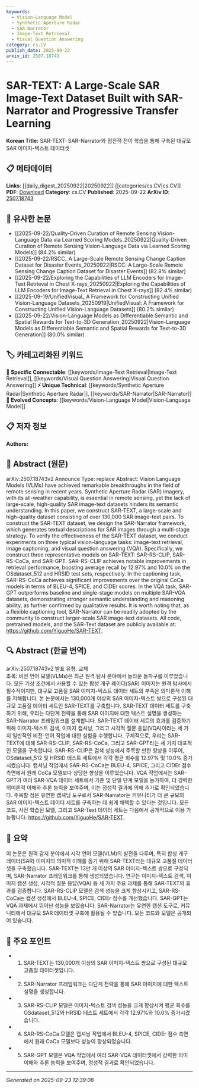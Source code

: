 ```yaml
---
keywords:
  - Vision-Language Model
  - Synthetic Aperture Radar
  - SAR-Narrator
  - Image-Text Retrieval
  - Visual Question Answering
category: cs.CV
publish_date: 2025-09-22
arxiv_id: 2507.18743
---
```


<!-- KEYWORD_LINKING_METADATA:
{
  "processed_timestamp": "2025-09-23T12:39:08.306430",
  "vocabulary_version": "1.0",
  "selected_keywords": [
    "Vision-Language Model",
    "Synthetic Aperture Radar",
    "SAR-Narrator",
    "Image-Text Retrieval",
    "Visual Question Answering"
  ],
  "rejected_keywords": [],
  "similarity_scores": {
    "Vision-Language Model": 0.85,
    "Synthetic Aperture Radar": 0.78,
    "SAR-Narrator": 0.77,
    "Image-Text Retrieval": 0.8,
    "Visual Question Answering": 0.82
  },
  "extraction_method": "AI_prompt_based",
  "budget_applied": true,
  "candidates_json": {
    "candidates": [
      {
        "surface": "Vision Language Models",
        "canonical": "Vision-Language Model",
        "aliases": [
          "VLMs"
        ],
        "category": "evolved_concepts",
        "rationale": "Vision-Language Models are crucial for linking multimodal datasets and tasks, reflecting recent advancements in AI.",
        "novelty_score": 0.45,
        "connectivity_score": 0.88,
        "specificity_score": 0.72,
        "link_intent_score": 0.85
      },
      {
        "surface": "Synthetic Aperture Radar",
        "canonical": "Synthetic Aperture Radar",
        "aliases": [
          "SAR"
        ],
        "category": "unique_technical",
        "rationale": "SAR is a specialized technology in remote sensing, providing unique data for image-text datasets.",
        "novelty_score": 0.67,
        "connectivity_score": 0.75,
        "specificity_score": 0.85,
        "link_intent_score": 0.78
      },
      {
        "surface": "SAR-Narrator",
        "canonical": "SAR-Narrator",
        "aliases": [],
        "category": "unique_technical",
        "rationale": "SAR-Narrator is a novel framework for generating textual descriptions of SAR images, enhancing dataset creation.",
        "novelty_score": 0.72,
        "connectivity_score": 0.68,
        "specificity_score": 0.82,
        "link_intent_score": 0.77
      },
      {
        "surface": "Image-Text Retrieval",
        "canonical": "Image-Text Retrieval",
        "aliases": [],
        "category": "specific_connectable",
        "rationale": "Image-Text Retrieval is a key task in vision-language research, facilitating the linking of visual and textual data.",
        "novelty_score": 0.55,
        "connectivity_score": 0.83,
        "specificity_score": 0.78,
        "link_intent_score": 0.8
      },
      {
        "surface": "Visual Question Answering",
        "canonical": "Visual Question Answering",
        "aliases": [
          "VQA"
        ],
        "category": "specific_connectable",
        "rationale": "VQA represents a complex vision-language task that tests semantic understanding and reasoning, crucial for AI development.",
        "novelty_score": 0.5,
        "connectivity_score": 0.85,
        "specificity_score": 0.8,
        "link_intent_score": 0.82
      }
    ],
    "ban_list_suggestions": [
      "dataset",
      "performance",
      "experiment",
      "method"
    ]
  },
  "decisions": [
    {
      "candidate_surface": "Vision Language Models",
      "resolved_canonical": "Vision-Language Model",
      "decision": "linked",
      "scores": {
        "novelty": 0.45,
        "connectivity": 0.88,
        "specificity": 0.72,
        "link_intent": 0.85
      }
    },
    {
      "candidate_surface": "Synthetic Aperture Radar",
      "resolved_canonical": "Synthetic Aperture Radar",
      "decision": "linked",
      "scores": {
        "novelty": 0.67,
        "connectivity": 0.75,
        "specificity": 0.85,
        "link_intent": 0.78
      }
    },
    {
      "candidate_surface": "SAR-Narrator",
      "resolved_canonical": "SAR-Narrator",
      "decision": "linked",
      "scores": {
        "novelty": 0.72,
        "connectivity": 0.68,
        "specificity": 0.82,
        "link_intent": 0.77
      }
    },
    {
      "candidate_surface": "Image-Text Retrieval",
      "resolved_canonical": "Image-Text Retrieval",
      "decision": "linked",
      "scores": {
        "novelty": 0.55,
        "connectivity": 0.83,
        "specificity": 0.78,
        "link_intent": 0.8
      }
    },
    {
      "candidate_surface": "Visual Question Answering",
      "resolved_canonical": "Visual Question Answering",
      "decision": "linked",
      "scores": {
        "novelty": 0.5,
        "connectivity": 0.85,
        "specificity": 0.8,
        "link_intent": 0.82
      }
    }
  ]
}
-->

# SAR-TEXT: A Large-Scale SAR Image-Text Dataset Built with SAR-Narrator and Progressive Transfer Learning

**Korean Title:** SAR-TEXT: SAR-Narrator와 점진적 전이 학습을 통해 구축된 대규모 SAR 이미지-텍스트 데이터셋

## 📋 메타데이터

**Links**: [[daily_digest_20250922|20250922]] [[categories/cs.CV|cs.CV]]
**PDF**: [Download](https://arxiv.org/pdf/2507.18743.pdf)
**Category**: cs.CV
**Published**: 2025-09-22
**ArXiv ID**: [2507.18743](https://arxiv.org/abs/2507.18743)

## 🔗 유사한 논문
- [[2025-09-22/Quality-Driven Curation of Remote Sensing Vision-Language Data via Learned Scoring Models_20250922|Quality-Driven Curation of Remote Sensing Vision-Language Data via Learned Scoring Models]] (84.2% similar)
- [[2025-09-22/RSCC_ A Large-Scale Remote Sensing Change Caption Dataset for Disaster Events_20250922|RSCC: A Large-Scale Remote Sensing Change Caption Dataset for Disaster Events]] (82.8% similar)
- [[2025-09-22/Exploring the Capabilities of LLM Encoders for Image-Text Retrieval in Chest X-rays_20250922|Exploring the Capabilities of LLM Encoders for Image-Text Retrieval in Chest X-rays]] (82.4% similar)
- [[2025-09-19/UnifiedVisual_ A Framework for Constructing Unified Vision-Language Datasets_20250919|UnifiedVisual: A Framework for Constructing Unified Vision-Language Datasets]] (80.2% similar)
- [[2025-09-22/Vision-Language Models as Differentiable Semantic and Spatial Rewards for Text-to-3D Generation_20250922|Vision-Language Models as Differentiable Semantic and Spatial Rewards for Text-to-3D Generation]] (80.0% similar)

## 🏷️ 카테고리화된 키워드
**🔗 Specific Connectable**: [[keywords/Image-Text Retrieval|Image-Text Retrieval]], [[keywords/Visual Question Answering|Visual Question Answering]]
**⚡ Unique Technical**: [[keywords/Synthetic Aperture Radar|Synthetic Aperture Radar]], [[keywords/SAR-Narrator|SAR-Narrator]]
**🚀 Evolved Concepts**: [[keywords/Vision-Language Model|Vision-Language Model]]

## 📋 저자 정보

**Authors:** 

## 📄 Abstract (원문)

arXiv:2507.18743v2 Announce Type: replace 
Abstract: Vision Language Models (VLMs) have achieved remarkable breakthroughs in the field of remote sensing in recent years. Synthetic Aperture Radar (SAR) imagery, with its all-weather capability, is essential in remote sensing, yet the lack of large-scale, high-quality SAR image-text datasets hinders its semantic understanding. In this paper, we construct SAR-TEXT, a large-scale and high-quality dataset consisting of over 130,000 SAR image-text pairs. To construct the SAR-TEXT dataset, we design the SAR-Narrator framework, which generates textual descriptions for SAR images through a multi-stage strategy. To verify the effectiveness of the SAR-TEXT dataset, we conduct experiments on three typical vision-language tasks: image-text retrieval, image captioning, and visual question answering (VQA). Specifically, we construct three representative models on SAR-TEXT: SAR-RS-CLIP, SAR-RS-CoCa, and SAR-GPT. SAR-RS-CLIP achieves notable improvements in retrieval performance, boosting average recall by 12.97% and 10.0% on the OSdataset_512 and HRSID test sets, respectively. In the captioning task, SAR-RS-CoCa achieves significant improvements over the original CoCa models in terms of BLEU-4, SPICE, and CIDEr scores. In the VQA task, SAR-GPT outperforms baseline and single-stage models on multiple SAR-VQA datasets, demonstrating stronger semantic understanding and reasoning ability, as further confirmed by qualitative results. It is worth noting that, as a flexible captioning tool, SAR-Narrator can be readily adopted by the community to construct larger-scale SAR image-text datasets. All code, pretrained models, and the SAR-Text dataset are publicly available at: https://github.com/YiguoHe/SAR-TEXT.

## 🔍 Abstract (한글 번역)

arXiv:2507.18743v2 발표 유형: 교체  
초록: 비전 언어 모델(VLMs)은 최근 원격 탐사 분야에서 놀라운 돌파구를 이루었습니다. 모든 기상 조건에서 사용할 수 있는 합성 개구 레이더(SAR) 이미지는 원격 탐사에서 필수적이지만, 대규모 고품질 SAR 이미지-텍스트 데이터 세트의 부족은 의미론적 이해를 저해합니다. 본 논문에서는 130,000개 이상의 SAR 이미지-텍스트 쌍으로 구성된 대규모 고품질 데이터 세트인 SAR-TEXT를 구축합니다. SAR-TEXT 데이터 세트를 구축하기 위해, 우리는 다단계 전략을 통해 SAR 이미지에 대한 텍스트 설명을 생성하는 SAR-Narrator 프레임워크를 설계합니다. SAR-TEXT 데이터 세트의 효과를 검증하기 위해 이미지-텍스트 검색, 이미지 캡셔닝, 그리고 시각적 질문 응답(VQA)이라는 세 가지 일반적인 비전-언어 작업에 대한 실험을 수행합니다. 구체적으로, 우리는 SAR-TEXT에 대해 SAR-RS-CLIP, SAR-RS-CoCa, 그리고 SAR-GPT라는 세 가지 대표적인 모델을 구축합니다. SAR-RS-CLIP은 검색 성능에서 주목할 만한 향상을 이루어, OSdataset_512 및 HRSID 테스트 세트에서 각각 평균 회수를 12.97% 및 10.0% 증가시켰습니다. 캡셔닝 작업에서 SAR-RS-CoCa는 BLEU-4, SPICE, 그리고 CIDEr 점수 측면에서 원래 CoCa 모델보다 상당한 향상을 이루었습니다. VQA 작업에서는 SAR-GPT가 여러 SAR-VQA 데이터 세트에서 기준 및 단일 단계 모델을 능가하여, 더 강력한 의미론적 이해와 추론 능력을 보여주며, 이는 정성적 결과에 의해 추가로 확인되었습니다. 주목할 점은 유연한 캡셔닝 도구로서 SAR-Narrator는 커뮤니티가 더 큰 규모의 SAR 이미지-텍스트 데이터 세트를 구축하는 데 쉽게 채택할 수 있다는 것입니다. 모든 코드, 사전 학습된 모델, 그리고 SAR-Text 데이터 세트는 다음에서 공개적으로 이용 가능합니다: https://github.com/YiguoHe/SAR-TEXT.

## 📝 요약

이 논문은 원격 감지 분야에서 시각 언어 모델(VLM)의 발전을 다루며, 특히 합성 개구 레이더(SAR) 이미지의 의미적 이해를 돕기 위해 SAR-TEXT라는 대규모 고품질 데이터셋을 구축했습니다. SAR-TEXT는 13만 개 이상의 SAR 이미지-텍스트 쌍으로 구성되며, SAR-Narrator 프레임워크를 통해 생성되었습니다. 연구는 이미지-텍스트 검색, 이미지 캡션 생성, 시각적 질문 응답(VQA) 등 세 가지 주요 과제를 통해 SAR-TEXT의 효과를 검증합니다. SAR-RS-CLIP 모델은 검색 성능을 크게 향상시키고, SAR-RS-CoCa는 캡션 생성에서 BLEU-4, SPICE, CIDEr 점수를 개선했습니다. SAR-GPT는 VQA 과제에서 뛰어난 성능을 보였습니다. SAR-Narrator는 유연한 캡션 도구로, 커뮤니티에서 대규모 SAR 데이터셋 구축에 활용될 수 있습니다. 모든 코드와 모델은 공개되어 있습니다.

## 🎯 주요 포인트

- 1. SAR-TEXT는 130,000개 이상의 SAR 이미지-텍스트 쌍으로 구성된 대규모 고품질 데이터셋입니다.
- 2. SAR-Narrator 프레임워크는 다단계 전략을 통해 SAR 이미지에 대한 텍스트 설명을 생성합니다.
- 3. SAR-RS-CLIP 모델은 이미지-텍스트 검색 성능을 크게 향상시켜 평균 회수를 OSdataset_512와 HRSID 테스트 세트에서 각각 12.97%와 10.0% 증가시켰습니다.
- 4. SAR-RS-CoCa 모델은 캡셔닝 작업에서 BLEU-4, SPICE, CIDEr 점수 측면에서 원래 CoCa 모델보다 성능이 향상되었습니다.
- 5. SAR-GPT 모델은 VQA 작업에서 여러 SAR-VQA 데이터셋에서 강력한 의미 이해와 추론 능력을 보여주며, 정성적 결과로 확인되었습니다.


---

*Generated on 2025-09-23 12:39:08*